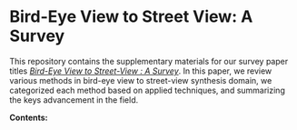 # Bird-Eye View to Street View: A Survey

This repository contains the supplementary materials for our survey paper titles _<a href="https://arxiv.org/abs/2405.08961" target="_blank">Bird-Eye View to Street-View : A Survey</a>_. In this paper, we review various methods in bird-eye view to street-view synthesis domain, we categorized each method based on applied techniques, and summarizing the keys advancement in the field. 

**Contents:**

